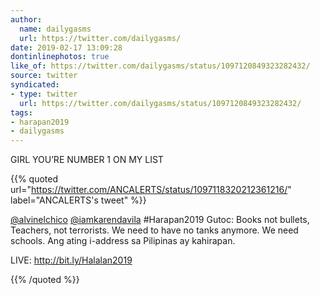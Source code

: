 ```yaml
---
author:
  name: dailygasms
  url: https://twitter.com/dailygasms/
date: 2019-02-17 13:09:28
dontinlinephotos: true
like_of: https://twitter.com/dailygasms/status/1097120849323282432/
source: twitter
syndicated:
- type: twitter
  url: https://twitter.com/dailygasms/status/1097120849323282432/
tags:
- harapan2019
- dailygasms
---
```


GIRL YOU’RE NUMBER 1 ON MY LIST 

{{% quoted url="https://twitter.com/ANCALERTS/status/1097118320212361216/" label="ANCALERTS's tweet" %}}

[@alvinelchico](https://twitter.com/alvinelchico/) [@iamkarendavila](https://twitter.com/iamkarendavila/) #Harapan2019 Gutoc: Books not bullets, Teachers, not terrorists. We need to have no tanks anymore. We need schools. Ang ating i-address sa Pilipinas ay kahirapan. 



LIVE: http://bit.ly/Halalan2019

{{% /quoted %}}
